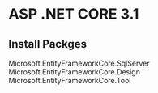 ﻿# ASP .NET CORE 3.1
## Install Packges
Microsoft.EntityFrameworkCore.SqlServer
Microsoft.EntityFrameworkCore.Design
Microsoft.EntityFrameworkCore.Tool
